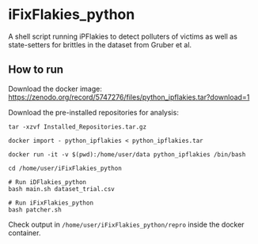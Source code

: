 # iFixFlakies_python
A shell script running iPFlakies to detect polluters of victims as well as state-setters for brittles in the dataset from Gruber et al.  

## How to run

Download the docker image: https://zenodo.org/record/5747276/files/python_ipflakies.tar?download=1

Download the pre-installed repositories for analysis: 

```
tar -xzvf Installed_Repositories.tar.gz

docker import - python_ipflakies < python_ipflakies.tar

docker run -it -v $(pwd):/home/user/data python_ipflakies /bin/bash

cd /home/user/iFixFlakies_python

# Run iDFlakies_python
bash main.sh dataset_trial.csv

# Run iFixFlakies_python
bash patcher.sh
```

Check output in `/home/user/iFixFlakies_python/repro` inside the docker container.

